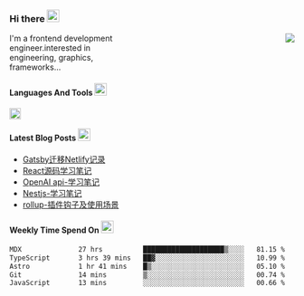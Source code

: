 <!--
**zhaohuanyuu/zhaohuanyuu** is a ✨ _special_ ✨ repository because its `README.md` (this file) appears on your GitHub profile.
-->

### Hi there <img src="https://raw.githubusercontent.com/Tarikul-Islam-Anik/Animated-Fluent-Emojis/master/Emojis/Hand%20gestures/Clapping%20Hands.png" alt="Clapping Hands" width="22" height="22" />

<picture>
  <source media="(prefers-color-scheme: dark)" srcset="https://github-readme-stats.vercel.app/api?username=zhaohuanyuu&count_private=true&show_icons=true&theme=city_lights&hide_title=true">
  <img align="right" src="https://github-readme-stats.vercel.app/api?username=zhaohuanyuu&count_private=true&show_icons=true&hide_title=true">
</picture>

<p align="left" style="width:40%">I'm a frontend development engineer.interested in engineering, graphics, frameworks...</p>

#### Languages And Tools <img src="https://raw.githubusercontent.com/Tarikul-Islam-Anik/Animated-Fluent-Emojis/master/Emojis/Activities/Sparkles.png" alt="Sparkles" width="22" height="22" />

<img align="left" height="20" src="https://skillicons.dev/icons?i=js,ts,rust,nodejs,react,solidjs,vue,gatsby,astro,nextjs" />

</br>

#### Latest Blog Posts <img src="https://raw.githubusercontent.com/Tarikul-Islam-Anik/Animated-Fluent-Emojis/master/Emojis/Objects/Black%20Nib.png" alt="Black Nib" width="22" height="22" />
<!-- BLOG-POST-LIST:START -->
- [Gatsby迁移Netlify记录](https://auu.zone/post/cloud-unit)
- [React源码学习笔记](https://auu.zone/post/react-source)
- [OpenAI api-学习笔记](https://auu.zone/post/openai-note)
- [Nestjs-学习笔记](https://auu.zone/post/nest-basic)
- [rollup-插件钩子及使用场景](https://auu.zone/post/rollup-plugin)
<!-- BLOG-POST-LIST:END -->

#### Weekly Time Spend On <img src="https://raw.githubusercontent.com/Tarikul-Islam-Anik/Animated-Fluent-Emojis/master/Emojis/Objects/Tear-Off%20Calendar.png" alt="Tear-Off Calendar" width="22" height="22" />
<!--START_SECTION:waka-->

```txt
MDX              27 hrs          ████████████████████▒░░░░   81.15 %
TypeScript       3 hrs 39 mins   ██▓░░░░░░░░░░░░░░░░░░░░░░   10.99 %
Astro            1 hr 41 mins    █▒░░░░░░░░░░░░░░░░░░░░░░░   05.10 %
Git              14 mins         ▒░░░░░░░░░░░░░░░░░░░░░░░░   00.74 %
JavaScript       13 mins         ░░░░░░░░░░░░░░░░░░░░░░░░░   00.66 %
```

<!--END_SECTION:waka-->
